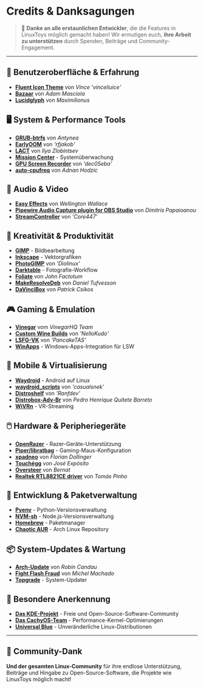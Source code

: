 # Credits & Danksagungen

> 💙 **Danke an alle erstaunlichen Entwickler**, die die Features in LinuxToys möglich gemacht haben! Wir ermutigen euch, **ihre Arbeit zu unterstützen** durch Spenden, Beiträge und Community-Engagement.

---

## 🎨 Benutzeroberfläche & Erfahrung

- **[Fluent Icon Theme](https://github.com/vinceliuice/Fluent-icon-theme)** von *Vince 'vinceliuice'*
- **[Bazaar](https://github.com/kolunmi/bazaar)** von *Adam Masciola*
- **[Lucidglyph](https://github.com/maximilionus/lucidglyph/tree/v0.11.0)** von *Maximilionus*

## 🖥️ System & Performance Tools

- **[GRUB-btrfs](https://github.com/Antynea/grub-btrfs)** von *Antynea*
- **[EarlyOOM](https://github.com/rfjakob/earlyoom)** von *'rfjakob'*
- **[LACT](https://github.com/ilya-zlobintsev/LACT)** von *Ilya Zlobintsev*
- **[Mission Center](https://missioncenter.io)** - Systemüberwachung
- **[GPU Screen Recorder](https://git.dec05eba.com/?p=about)** von *'dec05eba'*
- **[auto-cpufreq](https://github.com/AdnanHodzic/auto-cpufreq)** von *Adnan Hodzic*

## 🎵 Audio & Video

- **[Easy Effects](https://github.com/wwmm/easyeffects)** von *Wellington Wallace*
- **[Pipewire Audio Capture plugin for OBS Studio](https://github.com/dimtpap/obs-pipewire-audio-capture)** von *Dimitris Papaioanou*
- **[StreamController](https://github.com/StreamController/StreamController)** von *'Core447'*

## 🎨 Kreativität & Produktivität

- **[GIMP](https://www.gimp.org)** - Bildbearbeitung
- **[Inkscape](https://inkscape.org)** - Vektorgrafiken
- **[PhotoGIMP](https://github.com/Diolinux/PhotoGIMP)** von *'Diolinux'*
- **[Darktable](https://www.darktable.org)** - Fotografie-Workflow
- **[Foliate](https://johnfactotum.github.io/foliate)** von *John Factotum*
- **[MakeResolveDeb](https://www.danieltufvesson.com/makeresolvedeb)** von *Daniel Tufvesson*
- **[DaVinciBox](https://github.com/zelikos/davincibox)** von *Patrick Csikos*

## 🎮 Gaming & Emulation

- **[Vinegar](https://vinegarhq.org/Home/index.html)** vom *VinegarHQ Team*
- **[Custom Wine Builds](https://github.com/NelloKudo/WineBuilder)** von *'NelloKudo'*
- **[LSFG-VK](https://github.com/PancakeTAS/lsfg-vk)** von *'PancakeTAS'*
- **[WinApps](https://github.com/winapps-org/winapps)** - Windows-Apps-Integration für LSW

## 📱 Mobile & Virtualisierung

- **[Waydroid](https://waydro.id/)** - Android auf Linux
- **[waydroid_scripts](https://github.com/casualsnek/waydroid_script)** von *'casualsnek'*
- **[Distroshelf](https://github.com/ranfdev/DistroShelf)** von *'Ranfdev'*
- **[Distrobox-Adv-Br](https://github.com/pedrohqb/distrobox-adv-br)** von *Pedro Henrique Quitete Barreto*
- **[WiVRn](https://github.com/WiVRn)** - VR-Streaming

## 🖱️ Hardware & Peripheriegeräte

- **[OpenRazer](https://openrazer.github.io)** - Razer-Geräte-Unterstützung
- **[Piper/libratbag](https://github.com/libratbag/piper)** - Gaming-Maus-Konfiguration
- **[xpadneo](https://github.com/atar-axis/xpadneo)** von *Florian Dollinger*
- **[Touchégg](https://github.com/JoseExposito/touchegg)** von *José Expósito*
- **[Oversteer](https://github.com/berarma/oversteer)** von *Bernat*
- **[Realtek RTL8821CE driver](https://github.com/tomaspinho/rtl8821ce)** von *Tomás Pinho*

## 🔧 Entwicklung & Paketverwaltung

- **[Pyenv](https://github.com/pyenv)** - Python-Versionsverwaltung
- **[NVM-sh](https://github.com/nvm-sh)** - Node.js-Versionsverwaltung
- **[Homebrew](https://brew.sh/)** - Paketmanager
- **[Chaotic AUR](https://aur.chaotic.cx/)** - Arch Linux Repository

## 📦 System-Updates & Wartung

- **[Arch-Update](https://github.com/Antiz96/arch-update)** von *Robin Candau*
- **[Fight Flash Fraud](https://github.com/AltraMayor/f3)** von *Michel Machado*
- **[Topgrade](https://github.com/topgrade-rs/topgrade)** - System-Updater

## 🌟 Besondere Anerkennung

- **[Das KDE-Projekt](https://kde.org)** - Freie und Open-Source-Software-Community
- **[Das CachyOS-Team](https://github.com/CachyOS/linux-cachyos)** - Performance-Kernel-Optimierungen
- **[Universal Blue](https://universal-blue.org)** - Unveränderliche Linux-Distributionen

---

## 🙏 Community-Dank

**Und der gesamten Linux-Community** für ihre endlose Unterstützung, Beiträge und Hingabe zu Open-Source-Software, die Projekte wie LinuxToys möglich macht!